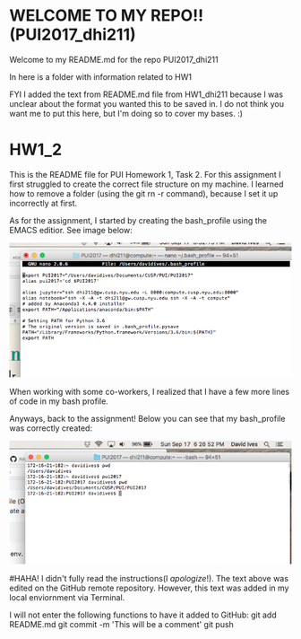 # WELCOME TO MY REPO!! (PUI2017_dhi211)
Welcome to my README.md for the repo PUI2017_dhi211

In here is a folder with information related to HW1

FYI I added the text from README.md file from HW1_dhi211 because I was unclear about the format you wanted this to be saved in. 
I do not think you want me to put this here, but I'm doing so to cover my bases.  :)


# HW1_2
This is the README file for PUI Homework 1, Task 2.
For this assignment I first struggled to create the correct file structure on my machine. I learned how to remove a folder (using the git rn -r <name of folder> command), because I set it up incorrectly at first.
  
As for the assignment, I started by creating the bash_profile using the EMACS editior. See image below:

![Alt text](HW1_dhi211/SCREENSHOTS/SCREENSHOT_BASH.png)

When working with some co-workers, I realized that I have a few more lines of code in my bash profile. 

Anyways, back to the assignment!
Below you can see that my bash_profile was correctly created:

![Alt text](HW1_dhi211/SCREENSHOTS/SCREENSHOT_PUI2017.png)

#HAHA!
 I didn't fully read the instructions(I _apologize_!). The text above was edited on the GitHub remote repository. However, this text was added in my local enviornment via Terminal.

I will not enter the following functions to have it added to GitHub:
git add README.md
git commit -m 'This will be a comment'
git push
